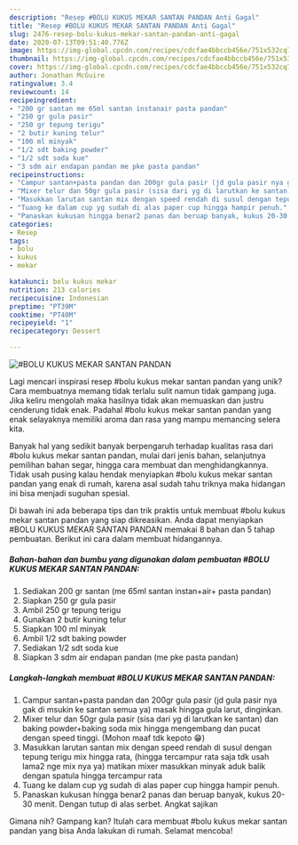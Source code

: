 ```yaml
---
description: "Resep #BOLU KUKUS MEKAR SANTAN PANDAN Anti Gagal"
title: "Resep #BOLU KUKUS MEKAR SANTAN PANDAN Anti Gagal"
slug: 2476-resep-bolu-kukus-mekar-santan-pandan-anti-gagal
date: 2020-07-13T09:51:40.776Z
image: https://img-global.cpcdn.com/recipes/cdcfae4bbccb456e/751x532cq70/bolu-kukus-mekar-santan-pandan-foto-resep-utama.jpg
thumbnail: https://img-global.cpcdn.com/recipes/cdcfae4bbccb456e/751x532cq70/bolu-kukus-mekar-santan-pandan-foto-resep-utama.jpg
cover: https://img-global.cpcdn.com/recipes/cdcfae4bbccb456e/751x532cq70/bolu-kukus-mekar-santan-pandan-foto-resep-utama.jpg
author: Jonathan McGuire
ratingvalue: 3.4
reviewcount: 14
recipeingredient:
- "200 gr santan me 65ml santan instanair pasta pandan"
- "250 gr gula pasir"
- "250 gr tepung terigu"
- "2 butir kuning telur"
- "100 ml minyak"
- "1/2 sdt baking powder"
- "1/2 sdt soda kue"
- "3 sdm air endapan pandan me pke pasta pandan"
recipeinstructions:
- "Campur santan+pasta pandan dan 200gr gula pasir (jd gula pasir nya gak di msukin ke santan semua ya) masak hingga gula larut, dinginkan."
- "Mixer telur dan 50gr gula pasir (sisa dari yg di larutkan ke santan) dan baking powder+baking soda mix hingga mengembang dan pucat dengan speed tinggi. (Mohon maaf tdk kepoto 😁)"
- "Masukkan larutan santan mix dengan speed rendah di susul dengan tepung terigu mix hingga rata, (hingga tercampur rata saja tdk usah lama2 nge mix nya ya) matikan mixer masukkan minyak aduk balik dengan spatula hingga tercampur rata"
- "Tuang ke dalam cup yg sudah di alas paper cup hingga hampir penuh."
- "Panaskan kukusan hingga benar2 panas dan beruap banyak, kukus 20-30 menit. Dengan tutup di alas serbet. Angkat sajikan"
categories:
- Resep
tags:
- bolu
- kukus
- mekar

katakunci: bolu kukus mekar 
nutrition: 213 calories
recipecuisine: Indonesian
preptime: "PT39M"
cooktime: "PT40M"
recipeyield: "1"
recipecategory: Dessert

---
```



![#BOLU KUKUS MEKAR SANTAN PANDAN](https://img-global.cpcdn.com/recipes/cdcfae4bbccb456e/751x532cq70/bolu-kukus-mekar-santan-pandan-foto-resep-utama.jpg)

Lagi mencari inspirasi resep #bolu kukus mekar santan pandan yang unik? Cara membuatnya memang tidak terlalu sulit namun tidak gampang juga. Jika keliru mengolah maka hasilnya tidak akan memuaskan dan justru cenderung tidak enak. Padahal #bolu kukus mekar santan pandan yang enak selayaknya memiliki aroma dan rasa yang mampu memancing selera kita.

Banyak hal yang sedikit banyak berpengaruh terhadap kualitas rasa dari #bolu kukus mekar santan pandan, mulai dari jenis bahan, selanjutnya pemilihan bahan segar, hingga cara membuat dan menghidangkannya. Tidak usah pusing kalau hendak menyiapkan #bolu kukus mekar santan pandan yang enak di rumah, karena asal sudah tahu triknya maka hidangan ini bisa menjadi suguhan spesial.




Di bawah ini ada beberapa tips dan trik praktis untuk membuat #bolu kukus mekar santan pandan yang siap dikreasikan. Anda dapat menyiapkan #BOLU KUKUS MEKAR SANTAN PANDAN memakai 8 bahan dan 5 tahap pembuatan. Berikut ini cara dalam membuat hidangannya.

<!--inarticleads1-->

##### Bahan-bahan dan bumbu yang digunakan dalam pembuatan #BOLU KUKUS MEKAR SANTAN PANDAN:

1. Sediakan 200 gr santan (me 65ml santan instan+air+ pasta pandan)
1. Siapkan 250 gr gula pasir
1. Ambil 250 gr tepung terigu
1. Gunakan 2 butir kuning telur
1. Siapkan 100 ml minyak
1. Ambil 1/2 sdt baking powder
1. Sediakan 1/2 sdt soda kue
1. Siapkan 3 sdm air endapan pandan (me pke pasta pandan)




<!--inarticleads2-->

##### Langkah-langkah membuat #BOLU KUKUS MEKAR SANTAN PANDAN:

1. Campur santan+pasta pandan dan 200gr gula pasir (jd gula pasir nya gak di msukin ke santan semua ya) masak hingga gula larut, dinginkan.
1. Mixer telur dan 50gr gula pasir (sisa dari yg di larutkan ke santan) dan baking powder+baking soda mix hingga mengembang dan pucat dengan speed tinggi. (Mohon maaf tdk kepoto 😁)
1. Masukkan larutan santan mix dengan speed rendah di susul dengan tepung terigu mix hingga rata, (hingga tercampur rata saja tdk usah lama2 nge mix nya ya) matikan mixer masukkan minyak aduk balik dengan spatula hingga tercampur rata
1. Tuang ke dalam cup yg sudah di alas paper cup hingga hampir penuh.
1. Panaskan kukusan hingga benar2 panas dan beruap banyak, kukus 20-30 menit. Dengan tutup di alas serbet. Angkat sajikan




Gimana nih? Gampang kan? Itulah cara membuat #bolu kukus mekar santan pandan yang bisa Anda lakukan di rumah. Selamat mencoba!
